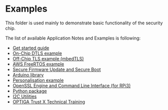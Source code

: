 # Examples

This folder is used mainly to demonstrate basic functionality of the security chip. 

The list of available Application Notes and Examples is following:

* [Get started guide](https://github.com/Infineon/getstarted-optiga-trust-x)
* [On-Chip DTLS example](https://github.com/Infineon/onchipdtls-optiga-trust-x)
* [Off-Chip TLS example (mbedTLS)](https://github.com/Infineon/mbedTLS-optiga-trust-x)
* [AWS FreeRTOS example](https://github.com/Infineon/amazon-freertos-optiga-trust-x)
* [Secure Firmware Update and Secure Boot](https://github.com/Infineon/fwupd-secboot-optiga-trust)
* [Arduino library](https://github.com/Infineon/arduino-optiga-trust-x)
* [Personalisation example](https://github.com/Infineon/personalize-optiga-trust-x)
* [OpenSSL Engine and Command Line Interface (for RPi3)](https://github.com/Infineon/cli-optiga-trust-x)
* [Python package](https://github.com/Infineon/python-optiga-trust)
* [I2C Utilities](https://github.com/Infineon/i2c-utils-optiga-trust)
* [OPTIGA Trust X Technical Training](https://github.com/Infineon/technical-training-optiga-trust-x)

